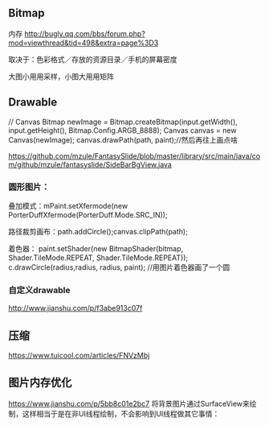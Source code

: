 
## Bitmap 
内存 http://bugly.qq.com/bbs/forum.php?mod=viewthread&tid=498&extra=page%3D3 

取决于：色彩格式／存放的资源目录／手机的屏幕密度

大图小用用采样，小图大用用矩阵

## Drawable  

// Canvas
Bitmap newImage = Bitmap.createBitmap(input.getWidth(), input.getHeight(), Bitmap.Config.ARGB_8888);
Canvas canvas = new Canvas(newImage);
canvas.drawPath(path, paint);//然后再往上画点啥


https://github.com/mzule/FantasySlide/blob/master/library/src/main/java/com/github/mzule/fantasyslide/SideBarBgView.java 


### 圆形图片：

叠加模式：mPaint.setXfermode(new PorterDuffXfermode(PorterDuff.Mode.SRC_IN));

路径裁剪画布：path.addCircle();canvas.clipPath(path);

着色器：
paint.setShader(new BitmapShader(bitmap, Shader.TileMode.REPEAT, Shader.TileMode.REPEAT)); 
c.drawCircle(radius,radius, radius, paint); //用图片着色器画了一个圆

### 自定义drawable 
 http://www.jianshu.com/p/f3abe913c07f  


## 压缩
 https://www.tuicool.com/articles/FNVzMbj 


## 图片内存优化
https://www.jianshu.com/p/5bb8c01e2bc7
将背景图片通过SurfaceView来绘制，这样相当于是在非UI线程绘制，不会影响到UI线程做其它事情：